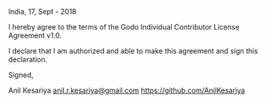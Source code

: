 India, 17, Sept - 2018

I hereby agree to the terms of the Godo Individual Contributor License
Agreement v1.0.

I declare that I am authorized and able to make this agreement and sign this
declaration.

Signed,

Anil Kesariya anil.r.kesariya@gmail.com https://github.com/AnilKesariya

